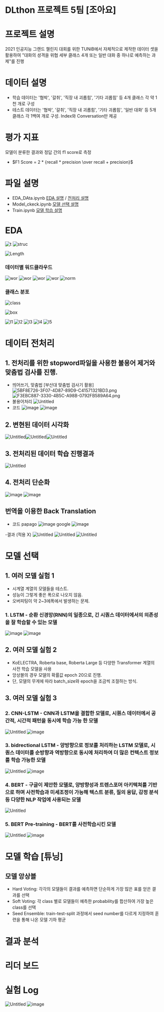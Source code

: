 # DLthon 프로젝트 5팀 [조아요]

# 프로젝트 설명
2021 인공지능 그랜드 챌린지 대회를 위한 TUNiB에서 자체적으로 제작한 데이터 셋을  활용하여 "대화의 셩격을 위협 세부 클래스 4개 또는 일반 대화 중 하나로 예측하는 과제"를 진행

# 데이터 설명
* 학습 데이터는 '협박', '갈취', '직장 내 괴롭힘', '기타 괴롭힘' 등 4개 클래스 각 약 1천 개로 구성
* 테스트 데이터는 '협박', '갈취', '직장 내 괴롭힘', '기타 괴롭힘', '일반 대화' 등 5개 클래스 각 1백여 개로 구성. Index와 Conversation만 제공

# 평가 지표
모델이 분류한 결과와 정답 간의 f1 score로 측정

- $F1 Score = 2 * {recall * precision \over recall + precision}$

# 파일 설명
* EDA_DAta.ipynb [EDA 설명](#eda) / [전처리 설명](#데이터-전처리)
* Model_ckeck.ipynb [모델 선택 설명](#모델-선택)
* Train.ipynb [모델 학습 설명](#모델-학습-튜닝)

# EDA
![t](img/train.png)
![struc](img/structure.png)

![Length](img/Length.png)

### 데이터별 워드클라우드
![wor](img/wgal.png)
![wor](img/wgue.png)
![wor](img/whyub.png)
![wor](img/wjig.png)
![norm](img/wnorm.png)

### 클래스 분포
![class](img/classdis.png)

![box](img/box.png)

![l1](img/l1.png)
![l2](img/l2.png)
![l3](img/l3.png)
![l4](img/l4.png)
![l5](img/l5.png)

# 데이터 전처리
## 1. 전처리를 위한 stopword파일을 사용한 불용어 제거와 맞춤법 검사를 진행.
- 띄어쓰기, 맞춤법 [부산대 맞춤법 검사기 활용]
![5BF8E726-3F07-4D87-89D9-C41571321BD3.png](https://prod-files-secure.s3.us-west-2.amazonaws.com/c09f8228-29c7-4dcb-8ca3-1de7d3988fab/b7b5d266-8faa-4927-a4b1-88386592c2c6/5BF8E726-3F07-4D87-89D9-C41571321BD3.png)
![F3EBC887-3330-4B5C-A98B-0792FB589A64.png](https://prod-files-secure.s3.us-west-2.amazonaws.com/c09f8228-29c7-4dcb-8ca3-1de7d3988fab/a7156680-7d10-4fe9-9baf-6bcabcb6514c/F3EBC887-3330-4B5C-A98B-0792FB589A64.png)
- 불용어처리
![Untitled](https://prod-files-secure.s3.us-west-2.amazonaws.com/c09f8228-29c7-4dcb-8ca3-1de7d3988fab/60bab0c7-26cf-4011-b217-3f1e2a3001e5/Untitled.png)
- 코드
![image](https://github.com/JohayoAiffels/Main_branch/assets/132184507/7eba00c5-27e4-4750-949f-37e4cb358eb7)
![image](https://github.com/JohayoAiffels/Main_branch/assets/132184507/27c34d58-46fc-45cc-9654-0b361164b611)
## 2. 변현된 데이터 시각화
![Untitled](https://prod-files-secure.s3.us-west-2.amazonaws.com/c09f8228-29c7-4dcb-8ca3-1de7d3988fab/84ce5b57-78de-4aa3-b68b-b14fd21a682c/Untitled.png)![Untitled](https://prod-files-secure.s3.us-west-2.amazonaws.com/c09f8228-29c7-4dcb-8ca3-1de7d3988fab/3c705033-30ef-4237-87b7-ac8084f86fd9/Untitled.png)![Untitled](https://prod-files-secure.s3.us-west-2.amazonaws.com/c09f8228-29c7-4dcb-8ca3-1de7d3988fab/d605aaca-c114-4f31-809e-48d2261623d7/Untitled.png)
## 3. 전처리된 데이터 학습 진행결과
![Untitled](https://prod-files-secure.s3.us-west-2.amazonaws.com/c09f8228-29c7-4dcb-8ca3-1de7d3988fab/45eac45b-bb85-4b09-ab49-786ff5f65562/Untitled.png)
## 4. 전처리 단순화
![image](https://github.com/JohayoAiffels/Main_branch/assets/132184507/e146b011-c495-4648-be55-c4f2ba46afaa)
![image](https://github.com/JohayoAiffels/Main_branch/assets/132184507/1e7f0701-8b87-412f-acce-2af320b4c492)

## 번역을 이용한 Back Translation
- 코드
papago
![image](https://github.com/JohayoAiffels/Main_branch/assets/132184507/25d7be5d-ee32-443f-aba2-22aa55bb3bce)
google
![image](https://github.com/JohayoAiffels/Main_branch/assets/132184507/3c7ab34a-765d-495f-a2f7-a422f5159d4f)

-결과 (적용 X)
![Untitled](https://prod-files-secure.s3.us-west-2.amazonaws.com/c09f8228-29c7-4dcb-8ca3-1de7d3988fab/22e08906-af59-4c36-ad0e-c6d9c6cf6d1f/Untitled.png)
![Untitled](https://prod-files-secure.s3.us-west-2.amazonaws.com/c09f8228-29c7-4dcb-8ca3-1de7d3988fab/851458ce-8c3c-45a0-abdc-fcdfb3c0a56b/Untitled.png)
![Untitled](https://prod-files-secure.s3.us-west-2.amazonaws.com/c09f8228-29c7-4dcb-8ca3-1de7d3988fab/666ae610-a367-41d5-b8b8-5395f61560ff/Untitled.png)

# 모델 선택
## 1. 여러 모델 실험 1
- 시계열 계열의 모델들을 테스트.
- 성능이 그렇게 좋은 폭으로 나오지 않음.
- 오버피팅이 약 2~3에폭에서 발생하는 문제.
### 1. LSTM - 순환 신경망(RNN)의 일종으로, 긴 시퀀스 데이터에서의 의존성을 잘 학습할 수 있는 모델
![image](https://github.com/JohayoAiffels/Main_branch/assets/132184507/efffa74b-2492-47de-a5b0-6347b7efce49)
![image](https://github.com/JohayoAiffels/Main_branch/assets/132184507/56d684a1-739c-4f28-b4b0-dbca779e2e29)


## 2. 여러 모델 실험 2
- KoELECTRA, Roberta base, Roberta Large 등 다양한 Transformer 계열의 사전 학습 모델을 사용
- 앙상블의 경우 모델의 확률값 epoch 20으로 진행.
- 단, 모델의 무게에 따라 batch_size와 epoch을 조금씩 조절하는 방식.

## 3. 여러 모델 실험 3
### 2. CNN-LSTM -  CNN과 LSTM을 결합한 모델로, 시퀀스 데이터에서 공간적, 시간적 패턴을 동시에 학습 가능 한 모델
![Untitled](https://prod-files-secure.s3.us-west-2.amazonaws.com/c09f8228-29c7-4dcb-8ca3-1de7d3988fab/90a4f77a-ed90-4b73-a020-03e56cf476d5/Untitled.png)
![image](https://github.com/JohayoAiffels/Main_branch/assets/132184507/2167faaa-54d7-446f-ba59-ce631b5cfd3d)

### 3. bidrectional LSTM - 양방향으로 정보를 처리하는 LSTM 모델로, 시퀀스 데이터를 순방향과 역방향으로 동시에 처리하여 더 많은 컨텍스트 정보를 학습 가능한 모델
![Untitled](https://prod-files-secure.s3.us-west-2.amazonaws.com/c09f8228-29c7-4dcb-8ca3-1de7d3988fab/727cd13b-12d9-4efc-a05f-bee7efe5c2f9/Untitled.png)
![image](https://github.com/JohayoAiffels/Main_branch/assets/132184507/2f248b56-a6e9-4c92-83fb-cbf31437062b)

### 4. BERT - 구글이 제안한 모델로, 양방향성과 트렌스포머 아키텍쳐를 기반으로 하며 사전학습과 미세조정이 가능해 텍스트 분류, 질의 응답, 감정 분석 등 다양한 NLP 작업에 사용되는 모델
![Untitled](https://prod-files-secure.s3.us-west-2.amazonaws.com/c09f8228-29c7-4dcb-8ca3-1de7d3988fab/9e400e5b-1e98-4fd5-b99d-bfa5dab5bb7d/Untitled.png)

### 5. BERT Pre-training - BERT를 사전학습시킨 모델
![Untitled](https://prod-files-secure.s3.us-west-2.amazonaws.com/c09f8228-29c7-4dcb-8ca3-1de7d3988fab/fbef97d3-1471-4231-8f74-c0c647e8fba9/Untitled.png)
![image](https://github.com/JohayoAiffels/Main_branch/assets/132184507/891debed-fa88-4e52-bde0-02660b727304)

# 모델 학습 [튜닝]
## 모델 앙상블
- Hard Voting: 각각의 모델들이 결과를 예측하면 단순하게 가장 많은 표를 얻은 결과를 선택
- Soft Voting: 각 class 별로 모델들이 예측한 probability를 합산하여 가장 높은 class를 선택
- Seed Ensemble: train-test-split 과정에서 seed number를 다르게 지정하여 훈련을 통해 나온 모델 기하 평균

# 결과 분석

# 리더 보드

# 실험 Log
![Untitled](https://prod-files-secure.s3.us-west-2.amazonaws.com/c09f8228-29c7-4dcb-8ca3-1de7d3988fab/51a1dad4-818b-4266-bf3c-793e428aaa58/Untitled.png)
![image](https://github.com/JohayoAiffels/Main_branch/assets/132184507/1cdcd862-8db1-4251-9f35-db0d30fed595)
